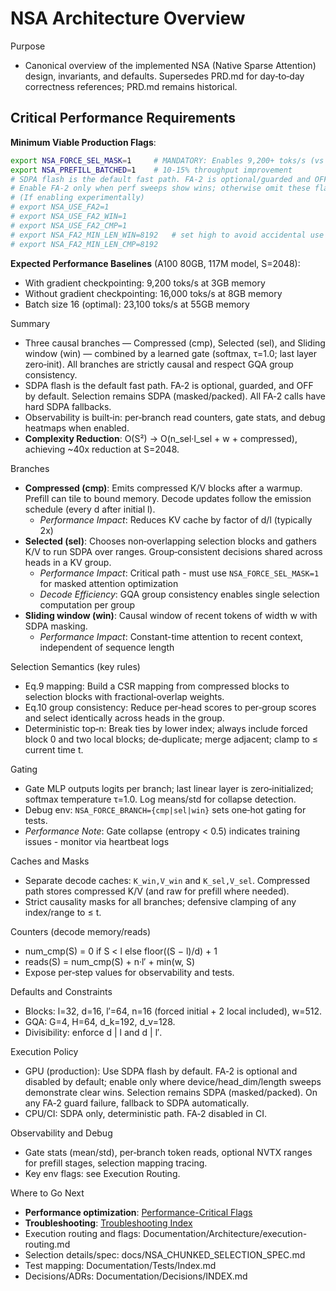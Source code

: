 # NSA Architecture Overview

Purpose
- Canonical overview of the implemented NSA (Native Sparse Attention) design, invariants, and defaults. Supersedes PRD.md for day‑to‑day correctness references; PRD.md remains historical.

## Critical Performance Requirements

**Minimum Viable Production Flags**:
```bash
export NSA_FORCE_SEL_MASK=1     # MANDATORY: Enables 9,200+ toks/s (vs 0)
export NSA_PREFILL_BATCHED=1    # 10-15% throughput improvement
# SDPA flash is the default fast path. FA‑2 is optional/guarded and OFF by default.
# Enable FA‑2 only when perf sweeps show wins; otherwise omit these flags.
# (If enabling experimentally)
# export NSA_USE_FA2=1
# export NSA_USE_FA2_WIN=1
# export NSA_USE_FA2_CMP=1
# export NSA_FA2_MIN_LEN_WIN=8192   # set high to avoid accidental use
# export NSA_FA2_MIN_LEN_CMP=8192
```

**Expected Performance Baselines** (A100 80GB, 117M model, S=2048):
- With gradient checkpointing: 9,200 toks/s at 3GB memory
- Without gradient checkpointing: 16,000 toks/s at 8GB memory  
- Batch size 16 (optimal): 23,100 toks/s at 55GB memory

Summary
- Three causal branches — Compressed (cmp), Selected (sel), and Sliding window (win) — combined by a learned gate (softmax, τ=1.0; last layer zero‑init). All branches are strictly causal and respect GQA group consistency.
- SDPA flash is the default fast path. FA‑2 is optional, guarded, and OFF by default. Selection remains SDPA (masked/packed). All FA‑2 calls have hard SDPA fallbacks.
- Observability is built‑in: per‑branch read counters, gate stats, and debug heatmaps when enabled.
- **Complexity Reduction**: O(S²) → O(n_sel·l_sel + w + compressed), achieving ~40x reduction at S=2048.

Branches
- **Compressed (cmp)**: Emits compressed K/V blocks after a warmup. Prefill can tile to bound memory. Decode updates follow the emission schedule (every d after initial l).
  - *Performance Impact*: Reduces KV cache by factor of d/l (typically 2x)
- **Selected (sel)**: Chooses non‑overlapping selection blocks and gathers K/V to run SDPA over ranges. Group‑consistent decisions shared across heads in a KV group.
  - *Performance Impact*: Critical path - must use `NSA_FORCE_SEL_MASK=1` for masked attention optimization
  - *Decode Efficiency*: GQA group consistency enables single selection computation per group
- **Sliding window (win)**: Causal window of recent tokens of width w with SDPA masking.
  - *Performance Impact*: Constant-time attention to recent context, independent of sequence length

Selection Semantics (key rules)
- Eq.9 mapping: Build a CSR mapping from compressed blocks to selection blocks with fractional‑overlap weights.
- Eq.10 group consistency: Reduce per‑head scores to per‑group scores and select identically across heads in the group.
- Deterministic top‑n: Break ties by lower index; always include forced block 0 and two local blocks; de‑duplicate; merge adjacent; clamp to ≤ current time t.

Gating
- Gate MLP outputs logits per branch; last linear layer is zero‑initialized; softmax temperature τ=1.0. Log means/std for collapse detection.
- Debug env: `NSA_FORCE_BRANCH={cmp|sel|win}` sets one‑hot gating for tests.
- *Performance Note*: Gate collapse (entropy < 0.5) indicates training issues - monitor via heartbeat logs

Caches and Masks
- Separate decode caches: `K_win,V_win` and `K_sel,V_sel`. Compressed path stores compressed K/V (and raw for prefill where needed).
- Strict causality masks for all branches; defensive clamping of any index/range to ≤ t.

Counters (decode memory/reads)
- num_cmp(S) = 0 if S < l else floor((S − l)/d) + 1
- reads(S) = num_cmp(S) + n·l′ + min(w, S)
- Expose per‑step values for observability and tests.

Defaults and Constraints
- Blocks: l=32, d=16, l′=64, n=16 (forced initial + 2 local included), w=512.
- GQA: G=4, H=64, d_k=192, d_v=128.
- Divisibility: enforce d | l and d | l′.

Execution Policy
- GPU (production): Use SDPA flash by default. FA‑2 is optional and disabled by default; enable only where device/head_dim/length sweeps demonstrate clear wins. Selection remains SDPA (masked/packed). On any FA‑2 guard failure, fallback to SDPA automatically.
- CPU/CI: SDPA only, deterministic path. FA‑2 disabled in CI.

Observability and Debug
- Gate stats (mean/std), per‑branch token reads, optional NVTX ranges for prefill stages, selection mapping tracing.
- Key env flags: see Execution Routing.

Where to Go Next
- **Performance optimization**: [Performance-Critical Flags](../Operations/Performance-Critical-Flags.md)
- **Troubleshooting**: [Troubleshooting Index](../Troubleshooting/Index.md)
- Execution routing and flags: Documentation/Architecture/execution-routing.md
- Selection details/spec: docs/NSA_CHUNKED_SELECTION_SPEC.md
- Test mapping: Documentation/Tests/Index.md
- Decisions/ADRs: Documentation/Decisions/INDEX.md
